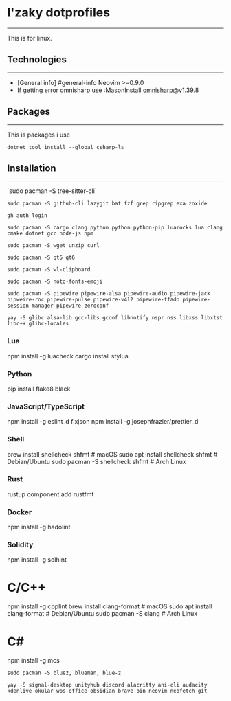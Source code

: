 # I'zaky dotprofiles

<hr>

This is for linux.

## Technologies

<hr>

- [General info] #general-info
  Neovim >=0.9.0
- If getting error omnisharp use :MasonInstall omnisharp@v1.39.8


## Packages

<hr>
This is packages i use

`dotnet tool install --global csharp-ls`

## Installation

<hr>
`sudo pacman -S tree-sitter-cli`

`sudo pacman -S github-cli lazygit bat fzf grep ripgrep exa zoxide`

`gh auth login`

`sudo pacman -S cargo clang python python python-pip luarocks lua clang cmake dotnet gcc node-js npm`

`sudo pacman -S wget unzip curl `

`sudo pacman -S qt5 qt6`

`sudo pacman -S wl-clipboard`

`sudo pacman -S noto-fonts-emoji`

`sudo pacman -S pipewire pipewire-alsa pipewire-audio pipewire-jack pipweire-roc pipewire-pulse pipewire-v4l2 pipewire-ffado pipewire-session-manager pipewire-zeroconf`

`yay -S glibc alsa-lib gcc-libs gconf libnotify nspr nss libxss libxtst libc++ glibc-locales`

### Lua
npm install -g luacheck
cargo install stylua

### Python
pip install flake8 black

### JavaScript/TypeScript
npm install -g eslint_d fixjson
npm install -g josephfrazier/prettier_d

### Shell
brew install shellcheck shfmt  # macOS
sudo apt install shellcheck shfmt  # Debian/Ubuntu
sudo pacman -S shellcheck shfmt  # Arch Linux

### Rust
rustup component add rustfmt

### Docker
npm install -g hadolint

### Solidity
npm install -g solhint

# C/C++
npm install -g cpplint
brew install clang-format  # macOS
sudo apt install clang-format  # Debian/Ubuntu
sudo pacman -S clang  # Arch Linux

# C#
npm install -g mcs


`sudo pacman -S bluez, blueman, blue-z`

`yay -S signal-desktop unityhub discord alacritty ani-cli audacity kdenlive okular wps-office obsidian brave-bin neovim neofetch git`
